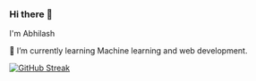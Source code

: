 ### Hi there 👋

I'm Abhilash

🌱 I’m currently learning Machine learning and web development.

[![GitHub Streak](https://streak-stats.demolab.com/?user=Abhilashg11&theme=ambient-gradient)](https://git.io/streak-stats)
